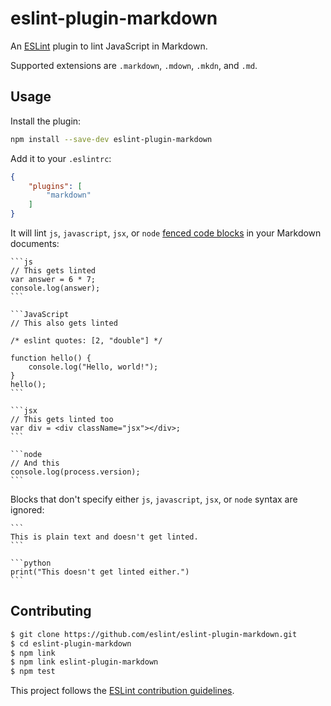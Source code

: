 # eslint-plugin-markdown

An [ESLint](http://eslint.org/) plugin to lint JavaScript in Markdown.

Supported extensions are `.markdown`, `.mdown`, `.mkdn`, and `.md`.

## Usage

Install the plugin:

```sh
npm install --save-dev eslint-plugin-markdown
```

Add it to your `.eslintrc`:

```json
{
    "plugins": [
        "markdown"
    ]
}
```

It will lint `js`, `javascript`, `jsx`, or `node` [fenced code blocks](https://help.github.com/articles/github-flavored-markdown/#fenced-code-blocks) in your Markdown documents:

    ```js
    // This gets linted
    var answer = 6 * 7;
    console.log(answer);
    ```

    ```JavaScript
    // This also gets linted

    /* eslint quotes: [2, "double"] */

    function hello() {
        console.log("Hello, world!");
    }
    hello();
    ```

    ```jsx
    // This gets linted too
    var div = <div className="jsx"></div>;
    ```

    ```node
    // And this
    console.log(process.version);
    ```

Blocks that don't specify either `js`, `javascript`, `jsx`, or `node` syntax are ignored:

    ```
    This is plain text and doesn't get linted.
    ```

    ```python
    print("This doesn't get linted either.")
    ```

## Contributing

```sh
$ git clone https://github.com/eslint/eslint-plugin-markdown.git
$ cd eslint-plugin-markdown
$ npm link
$ npm link eslint-plugin-markdown
$ npm test
```

This project follows the [ESLint contribution guidelines](http://eslint.org/docs/developer-guide/contributing.html).
